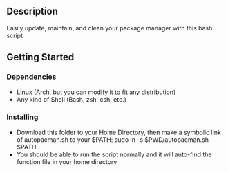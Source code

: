 ## Description

Easily update, maintain, and clean your package manager with this bash script

## Getting Started

### Dependencies

* Linux (Arch, but you can modify it to fit any distribution)
* Any kind of Shell (Bash, zsh, csh, etc.)

### Installing

* Download this folder to your Home Directory, then make a symbolic link of autopacman.sh to your $PATH: sudo ln -s $PWD/autopacman.sh $PATH
* You should be able to run the script normally and it will auto-find the function file in your home directory

